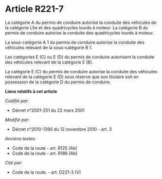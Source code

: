 # Article R221-7

La catégorie A du permis de conduire autorise la conduite des véhicules de la catégorie L5e et des quadricycles lourds à
moteur. La catégorie B du permis de conduire autorise la conduite des quadricycles lourds à moteur.

La sous-catégorie A 1 du permis de conduire autorise la conduite des véhicules relevant de la sous-catégorie B 1.

Les catégories E (C) ou E (D) du permis de conduire autorisent la conduite des véhicules relevant de la catégorie E (B).

La catégorie E (C) du permis de conduire autorise la conduite des véhicules relevant de la catégorie E (D) sous réserve que
son titulaire soit en possession de la catégorie D du permis de conduire.

**Liens relatifs à cet article**

_Codifié par_:

  - Décret n°2001-251 du 22 mars 2001

_Modifié par_:

  - Décret n°2010-1390 du 12 novembre 2010 - art. 3

_Anciens textes_:

  - Code de la route - art. R125 (Ab)
  - Code de la route - art. R186 (Ab)

_Cité par_:

  - Code de la route. - art. D221-3 (V)
